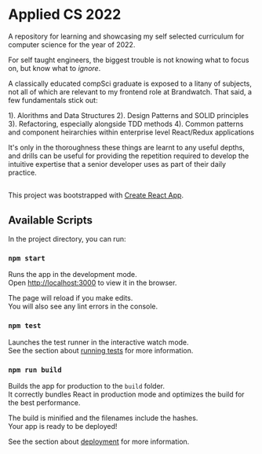 # Applied CS 2022

A repository for learning and showcasing my self selected curriculum for computer science for the year of 2022.

For self taught engineers, the biggest trouble is not knowing what to focus on, but know what to _ignore_.

A classically educated compSci graduate is exposed to a litany of subjects, not all of which are relevant to my frontend role at Brandwatch. That said, a few fundamentals stick out:

1). Alorithms and Data Structures
2). Design Patterns and SOLID principles
3). Refactoring, especially alongside TDD methods
4). Common patterns and component heirarchies within enterprise level React/Redux applications

It's only in the thoroughness these things are learnt to any useful depths, and drills can be useful for providing the repetition required to develop the intuitive expertise that a senior developer uses as part of their daily practice.

##

This project was bootstrapped with [Create React App](https://github.com/facebook/create-react-app).

## Available Scripts

In the project directory, you can run:

### `npm start`

Runs the app in the development mode.\
Open [http://localhost:3000](http://localhost:3000) to view it in the browser.

The page will reload if you make edits.\
You will also see any lint errors in the console.

### `npm test`

Launches the test runner in the interactive watch mode.\
See the section about [running tests](https://facebook.github.io/create-react-app/docs/running-tests) for more information.

### `npm run build`

Builds the app for production to the `build` folder.\
It correctly bundles React in production mode and optimizes the build for the best performance.

The build is minified and the filenames include the hashes.\
Your app is ready to be deployed!

See the section about [deployment](https://facebook.github.io/create-react-app/docs/deployment) for more information.
